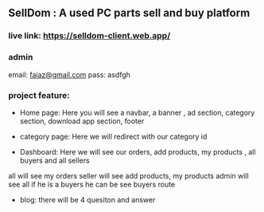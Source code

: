 ## SellDom : A used PC parts sell and buy platform

### live link: https://selldom-client.web.app/

### admin 
email: faiaz@gmail.com
pass: asdfgh

### project feature:

* Home page: 
 Here you will see a navbar, a banner , ad section, category section, download app section, footer

* category page: 
 Here we will redirect with our category id

* Dashboard: 
 Here we will see our orders, add products, my products , all buyers and all sellers

 all will see my orders
 seller will see add products, my products
 admin will see all if he is a buyers he can be see buyers route

* blog:
there will be 4 quesiton and answer


